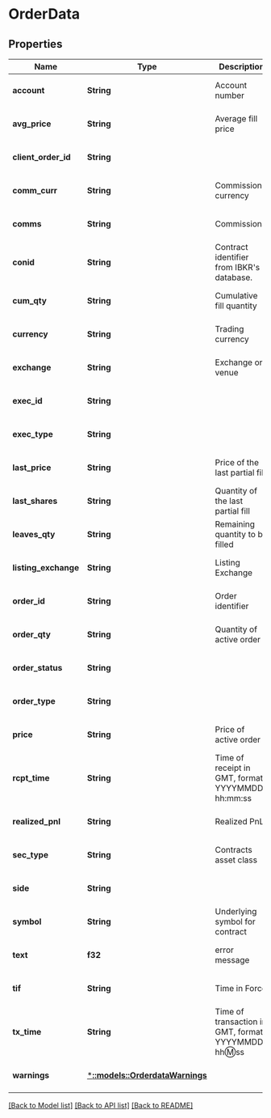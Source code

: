 # OrderData

## Properties
Name | Type | Description | Notes
------------ | ------------- | ------------- | -------------
**account** | **String** | Account number | [optional] [default to null]
**avg_price** | **String** | Average fill price | [optional] [default to null]
**client_order_id** | **String** |  | [optional] [default to null]
**comm_curr** | **String** | Commission currency | [optional] [default to null]
**comms** | **String** | Commissions | [optional] [default to null]
**conid** | **String** | Contract identifier from IBKR&#39;s database. | [optional] [default to null]
**cum_qty** | **String** | Cumulative fill quantity | [optional] [default to null]
**currency** | **String** | Trading currency | [optional] [default to null]
**exchange** | **String** | Exchange or venue | [optional] [default to null]
**exec_id** | **String** |  | [optional] [default to null]
**exec_type** | **String** |  | [optional] [default to null]
**last_price** | **String** | Price of the last partial fill | [optional] [default to null]
**last_shares** | **String** | Quantity of the last partial fill | [optional] [default to null]
**leaves_qty** | **String** | Remaining quantity to be filled | [optional] [default to null]
**listing_exchange** | **String** | Listing Exchange | [optional] [default to null]
**order_id** | **String** | Order identifier | [optional] [default to null]
**order_qty** | **String** | Quantity of active order | [optional] [default to null]
**order_status** | **String** |  | [optional] [default to null]
**order_type** | **String** |  | [optional] [default to null]
**price** | **String** | Price of active order | [optional] [default to null]
**rcpt_time** | **String** | Time of receipt in GMT, format YYYYMMDD-hh:mm:ss | [optional] [default to null]
**realized_pnl** | **String** | Realized PnL | [optional] [default to null]
**sec_type** | **String** | Contracts asset class | [optional] [default to null]
**side** | **String** |  | [optional] [default to null]
**symbol** | **String** | Underlying symbol for contract | [optional] [default to null]
**text** | **f32** | error message | [optional] [default to null]
**tif** | **String** | Time in Force | [optional] [default to null]
**tx_time** | **String** | Time of transaction in GMT, format YYYYMMDD-hh:m:ss | [optional] [default to null]
**warnings** | [***::models::OrderdataWarnings**](orderdata_warnings.md) |  | [optional] [default to null]

[[Back to Model list]](../README.md#documentation-for-models) [[Back to API list]](../README.md#documentation-for-api-endpoints) [[Back to README]](../README.md)


